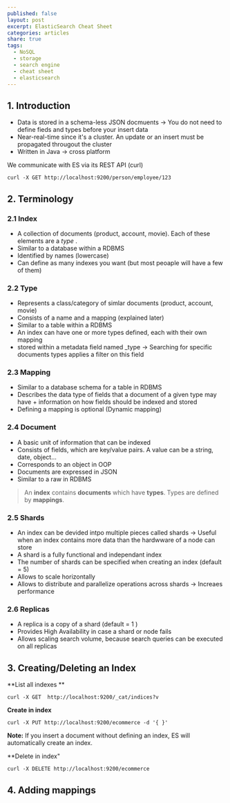 ```yaml
---
published: false
layout: post
excerpt: ElasticSearch Cheat Sheet
categories: articles
share: true
tags:
  - NoSQL
  - storage
  - search engine
  - cheat sheet
  - elasticsearch
---
```

## 1. Introduction
- Data is stored in a schema-less JSON docmuents -> You do not need to define fieds and types before your insert data
- Near-real-time since it's a cluster. An update or an insert must be propagated througout the cluster
- Written in Java -> cross platform


We communicate with ES via its REST API (curl)
```shell
curl -X GET http://localhost:9200/person/employee/123
```

## 2. Terminology
### 2.1 Index 
- A collection of documents (product, account, movie). Each of these elements are a _type_ .
- Similar to a database within a RDBMS
- Identified by names (lowercase)
- Can define as many indexes you want (but most peoaple will have a few of them)


### 2.2 Type
- Represents a class/category of simlar documents (product, account, movie)
- Consists of a name and a mapping (explained later)
- Similar to a table within a RDBMS
- An index can have one or more types defined, each with their own mapping
- stored within a metadata field named _type -> Searching for specific documents types applies a filter on this field

### 2.3 Mapping
- Similar to a database schema for a table in RDBMS
- Describes the data type of fields that a document of a given type may have + information on how fields should be indexed and stored
- Defining a mapping is optional (Dynamic mapping)

### 2.4 Document
- A basic unit of information that can be indexed
- Consists of fields, which are key/value pairs. A value can be a string, date, object...
- Corresponds to an object in OOP
- Documents are expressed in JSON
- Similar to a raw in RDBMS


> An **index** contains **documents** which have **types**. Types are defined by **mappings**.


### 2.5 Shards
- An index can be devided intpo multiple pieces called shards -> Useful when an index contains more data than the hardwware of a node can store
- A shard is a fully functional and independant index
- The number of shards can be specified when creating an index (default = 5)
- Allows to scale horizontally 
- Allows to distribute and parallelize operations across shards -> Increaes performance

### 2.6 Replicas
- A replica is a copy of a shard (default = 1 )
- Provides High Availability in case a shard or node fails
- Allows scaling search volume, because search queries can be executed on all replicas

## 3. Creating/Deleting an Index

**List all indexes **
```shell
curl -X GET  http://localhost:9200/_cat/indices?v
```
 
**Create in index** 
```shell
curl -X PUT http://localhost:9200/ecommerce -d '{ }'
```
**Note:** If you insert a document without defining an index, ES will automatically create an index.
 
**Delete in index"
```shell
curl -X DELETE http://localhost:9200/ecommerce
```

## 4. Adding mappings


